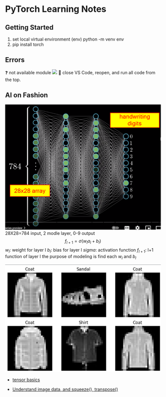 <h1>PyTorch Learning Notes</h1>

## Getting Started

1. set local virtual environment (env)
python -m venv env
2. pip install torch

## Errors
❓ not available module
![](images/unavailable%20modue.png)
📝 close VS Code, reopen, and run all code from the top.
## AI on Fashion
![](images/neuralNetwork4handwritingDigits.png)
28X28=784 input, 2 modle layer,  0-9 output
$$f_{l+1} = \sigma (w_l a_l + b_l) $$
$w_l$: weight for layer l
$b_l$: bias for layer l
$sigma$: activation function
$f_{l+1}$: l+1 function of layer l
the purpose of modeling is find each $w_l$ and $b_l$

![sample fashion images](images/fashionSample.png)

* [tensor basics](torchBasics.ipynb)

* [Understand image data, and squeeze(), transpose()](src/fashion01.py)